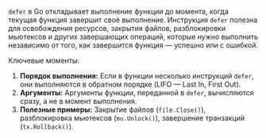 `defer` в Go откладывает выполнение функции до момента, когда текущая функция завершит своё выполнение. Инструкция `defer` полезна для освобождения ресурсов, закрытия файлов, разблокировки мьютексов и других завершающих операций, которые нужно выполнить независимо от того, как завершится функция — успешно или с ошибкой.

Ключевые моменты:

1. **Порядок выполнения:** Если в функции несколько инструкций `defer`, они выполняются в обратном порядке (LIFO — Last In, First Out).
2. **Аргументы:** Аргументы функции, переданной в `defer`, вычисляются сразу, а не в момент выполнения.
3. **Полезные примеры:** Закрытие файлов (`file.Close()`), разблокировка мьютексов (`mu.Unlock()`), завершение транзакций (`tx.Rollback()`).
